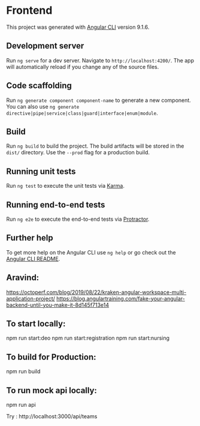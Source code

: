 # Frontend

This project was generated with [Angular CLI](https://github.com/angular/angular-cli) version 9.1.6.

## Development server

Run `ng serve` for a dev server. Navigate to `http://localhost:4200/`. The app will automatically reload if you change any of the source files.

## Code scaffolding

Run `ng generate component component-name` to generate a new component. You can also use `ng generate directive|pipe|service|class|guard|interface|enum|module`.

## Build

Run `ng build` to build the project. The build artifacts will be stored in the `dist/` directory. Use the `--prod` flag for a production build.

## Running unit tests

Run `ng test` to execute the unit tests via [Karma](https://karma-runner.github.io).

## Running end-to-end tests

Run `ng e2e` to execute the end-to-end tests via [Protractor](http://www.protractortest.org/).

## Further help

To get more help on the Angular CLI use `ng help` or go check out the [Angular CLI README](https://github.com/angular/angular-cli/blob/master/README.md).


Aravind:
-----------
https://octoperf.com/blog/2019/08/22/kraken-angular-workspace-multi-application-project/
https://blog.angulartraining.com/fake-your-angular-backend-until-you-make-it-8d145f713e14

## To start locally:

npm run start:deo
npm run start:registration
npm run start:nursing

## To build for Production:

npm run build

## To run mock api locally:

npm run api

Try : http://localhost:3000/api/teams

